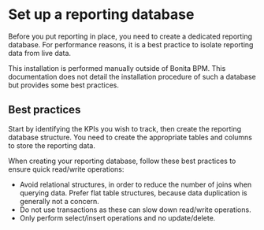 # Set up a reporting database

Before you put reporting in place, you need to create a dedicated reporting database.
For performance reasons, it is a best practice to isolate reporting data from live data.

This installation is performed manually outside of Bonita BPM.
This documentation does not detail the installation procedure of such a database but provides some best practices.

## Best practices

Start by identifying the KPIs you wish to track, then create the reporting database structure. 
You need to create the appropriate tables and columns to store the reporting data.

When creating your reporting database, follow these best practices to ensure quick read/write operations:

* Avoid relational structures, in order to reduce the number of joins when querying data. Prefer flat table structures, because data duplication is generally not a concern.
* Do not use transactions as these can slow down read/write operations.
* Only perform select/insert operations and no update/delete.